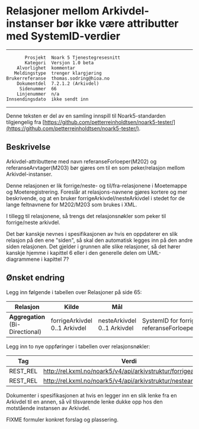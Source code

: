Relasjoner mellom Arkivdel-instanser bør ikke være attributter med SystemID-verdier
===================================================================================

 ------------------  ---------------------------------
           Prosjekt  Noark 5 Tjenestegresesnitt
           Kategori  Versjon 1.0 beta
        Alvorlighet  kommentar
       Meldingstype  trenger klargjøring
    Brukerreferanse  thomas.sodring@hioa.no
        Dokumentdel  7.2.1.2 (Arkivdel)
         Sidenummer  66
        Linjenummer  n/a
    Innsendingsdato  ikke sendt inn
 ------------------  ---------------------------------

Denne teksten er del av en samling innspill til Noark5-standarden
tilgjengelig fra [https://github.com/petterreinholdtsen/noark5-tester/](https://github.com/petterreinholdtsen/noark5-tester/).

Beskrivelse
-----------

Arkivdel-attributtene med navn referanseForloeper(M202) og
referanseArvtager(M203) bør gjøres om til en som peker/relasjon mellom
Arkivdel-instanser.

Denne relasjonen er lik forrige/neste- og til/fra-relasjonene i
Moetemappe og Moeteregistrering.  Foreslår at relasjons-navnene gjøres
kortere og mer beskrivende, og at en bruker
forrigeArkivdel/nesteArkivdel i stedet for de lange feltnavnene for
M202/M203 som brukes i XML.

I tillegg til relasjonene, så trengs det relasjonsnøkler som peker til
forrige/neste arkivdel.

Det bør kanskje nevnes i spesifikasjonen av hvis en oppdaterer en slik
relasjon på den ene "siden", så skal den automatisk legges inn på den
andre siden relasjonen.  Det gjelder i grunnen alle slike relasjoner,
så det hører kanskje hjemme i kapittel 6 eller i den generelle delen
om UML-diagrammene i kapittel 7?

Ønsket endring
--------------

Legg inn følgende i tabellen over Relasjoner på side 65:

| **Relasjon**                              | **Kilde**                                                | **Mål**                | **Merknad** |
| ----------------------------------------- | -------------------------------------------------------- | ---------------------- | ----------- |
| **Aggregation** (Bi-Directional)           | forrigeArkivdel 0..1 Arkivdel                                   | nesteArkivdel 0..1 Arkivdel          | SystemID for forrige/neste Arkivdel avleveres som referanseForloeper(M202)/referanseArvtaker(M203). |

Legg inn to nye oppføringer i tabellen over relasjonsnøkler:

| **Tag**   | **Verdi**                                                                |
| --------- | ------------------------------------------------------------------------ |
| REST\_REL | http://rel.kxml.no/noark5/v4/api/arkivstruktur/forrigearkivdel/          |
| REST\_REL | http://rel.kxml.no/noark5/v4/api/arkivstruktur/nestearkivdel/            |

Dokumenter i spesifikasjonen at hvis en legger inn en slik lenke fra
en Arkivdel til en annen, så vil tilsvarende lenke dukke opp hos den
motstående instansen av Arkivdel.

FIXME formuler konkret forslag og plassering.
